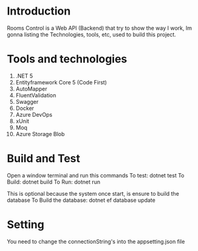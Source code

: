 # Introduction 
Rooms Control is a Web API (Backend) that try to show the way I work, Im gonna listing the Technologies, tools, etc, used to build this project.

# Tools and technologies
1.	.NET 5
2.	Entityframework Core 5 (Code First)
3.	AutoMapper
4.	FluentValidation
5.	Swagger
6.	Docker
7.  Azure DevOps
8.  xUnit
9.  Moq
10. Azure Storage Blob

# Build and Test
Open a window terminal and run this commands
To test: dotnet test
To Build: dotnet build
To Run: dotnet run

This is optional because the system once start, is ensure to build the database
To Build the database: dotnet ef database update

# Setting
You need to change the connectionString's into the appsetting.json file